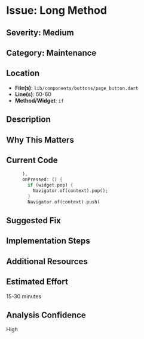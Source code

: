 # Issue: Long Method

## Severity: Medium

## Category: Maintenance

## Location
- **File(s)**: `lib/components/buttons/page_button.dart`
- **Line(s)**: 60-60
- **Method/Widget**: `if`

## Description


## Why This Matters


## Current Code
```dart
      ),
      onPressed: () {
        if (widget.pop) {
          Navigator.of(context).pop();
        }
        Navigator.of(context).push(
```

## Suggested Fix


## Implementation Steps


## Additional Resources


## Estimated Effort
15-30 minutes

## Analysis Confidence
High
